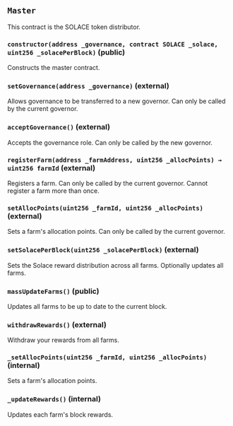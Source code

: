 ## `Master`

This contract is the SOLACE token distributor.




### `constructor(address _governance, contract SOLACE _solace, uint256 _solacePerBlock)` (public)

Constructs the master contract.




### `setGovernance(address _governance)` (external)

Allows governance to be transferred to a new governor.
Can only be called by the current governor.




### `acceptGovernance()` (external)

Accepts the governance role.
Can only be called by the new governor.



### `registerFarm(address _farmAddress, uint256 _allocPoints) → uint256 farmId` (external)

Registers a farm.
Can only be called by the current governor.
Cannot register a farm more than once.




### `setAllocPoints(uint256 _farmId, uint256 _allocPoints)` (external)

Sets a farm's allocation points.
Can only be called by the current governor.




### `setSolacePerBlock(uint256 _solacePerBlock)` (external)

Sets the Solace reward distribution across all farms.
Optionally updates all farms.




### `massUpdateFarms()` (public)

Updates all farms to be up to date to the current block.



### `withdrawRewards()` (external)

Withdraw your rewards from all farms.



### `_setAllocPoints(uint256 _farmId, uint256 _allocPoints)` (internal)

Sets a farm's allocation points.




### `_updateRewards()` (internal)

Updates each farm's block rewards.




